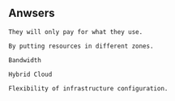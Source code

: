## Anwsers
```
They will only pay for what they use.
```
```
By putting resources in different zones.
```
```
Bandwidth
```
```
Hybrid Cloud
```
```
Flexibility of infrastructure configuration.
```

